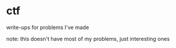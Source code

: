 # ctf
write-ups for problems I've made

note: this doesn't have most of my problems, just interesting ones